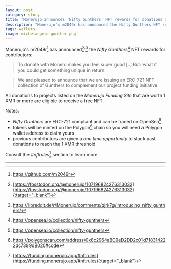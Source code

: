 ```yaml
---
layout: post
category: story
title: "Monerujo announces 'Nifty Gunthers' NFT rewards for donations above 1 XMR"
description: "Monerujo's m2049r has announced the Nifty Gunthers NFT rewards for contributors."
tags: wallets
image: michelangelo-gunther.png
---
```


Monerujo's m2049r[^0] has announced[^1]'[^2] the *Nifty Gunthers*[^3] NFT rewards for contributors:

> To donate with Monero makes you feel super good [..] But: what if you could get something unique in return.

> We are pleased to announce that we are issuing an ERC-721 NFT collection of Gunthers to complement our project funding initiative.

All donations to projects listed on the *Monerujo Funding Site* that are worth 1 XMR or more are eligible to receive a free NFT.

Notes: 

- *Nifty Gunthers* are ERC-721 compliant and can be traded on OpenSea[^3]
- tokens will be minted on the Polygon[^4] chain so you will need a Polygon wallet address to claim yours
- previous contributors are given a *one time opportunity* to stack past donations to reach the 1 XMR threshold
 
Consult the *#nftrules*[^5] section to learn more.

---

[^0]: https://github.com/m2049r
[^1]: [https://fosstodon.org/@monerujo/107196824276313032](https://fosstodon.org/@monerujo/107196824276313032){:target="_blank"}
[^2]: https://libreddit.de/r/Monerujo/comments/qjrk7g/introducing_nifty_gunthers/
[^3]: https://opensea.io/collection/nifty-gunthers
[^4]: https://polygonscan.com/address/0x8c2964aB09eD2DD2c01d718314222dc7399dB020#code
[^5]: [https://funding.monerujo.app/#nftrules](https://funding.monerujo.app/#nftrules){:target="_blank"}
